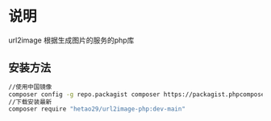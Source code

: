 # 说明

url2image 根据生成图片的服务的php库

## 安装方法

```bash
//使用中国镜像
composer config -g repo.packagist composer https://packagist.phpcomposer.com
//下载安装最新
composer require "hetao29/url2image-php:dev-main"
```
